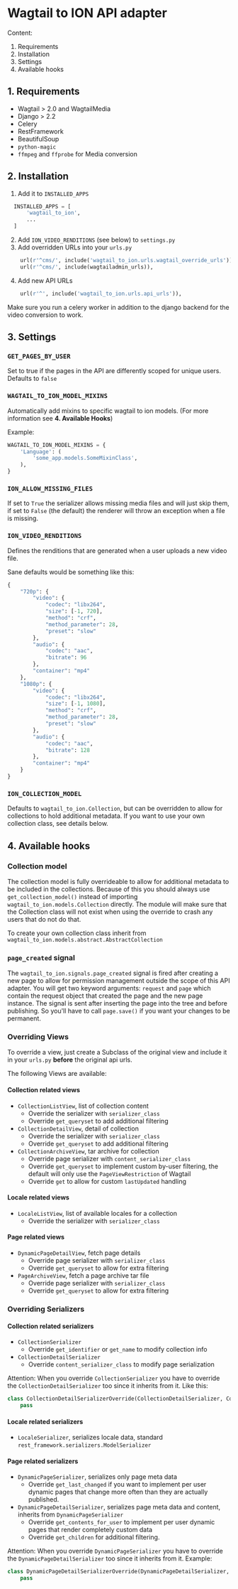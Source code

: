 # Wagtail to ION API adapter

Content:

1. Requirements
2. Installation
3. Settings
4. Available hooks

## 1. Requirements

- Wagtail > 2.0 and WagtailMedia
- Django > 2.2
- Celery
- RestFramework
- BeautifulSoup
- `python-magic`
- `ffmpeg` and `ffprobe` for Media conversion

## 2. Installation

1. Add it to `INSTALLED_APPS`
```python
  INSTALLED_APPS = [
      'wagtail_to_ion',
      ...
  ]
```
2. Add `ION_VIDEO_RENDITIONS` (see below) to `settings.py`
3. Add overridden URLs into your `urls.py`
```python
    url(r'^cms/', include('wagtail_to_ion.urls.wagtail_override_urls')), # overridden urls by the api adapter
    url(r'^cms/', include(wagtailadmin_urls)),                           # default wagtail admin urls
```
4. Add new API URLs
```python
    url(r'^', include('wagtail_to_ion.urls.api_urls')),
```

Make sure you run a celery worker in addition to the django backend for the video conversion to work.

## 3. Settings

### `GET_PAGES_BY_USER`

Set to true if the pages in the API are differently scoped for unique users. Defaults to `false`

### `WAGTAIL_TO_ION_MODEL_MIXINS`

Automatically add mixins to specific wagtail to ion models. (For more information see __4. Available Hooks__)

Example:

```python
WAGTAIL_TO_ION_MODEL_MIXINS = {
    'Language': (
        'some_app.models.SomeMixinClass',
    ),
}
```

### `ION_ALLOW_MISSING_FILES`

If set to `True` the serializer allows missing media files and will just skip them, if set to `False` (the default) the renderer will throw an exception when a file is missing.

### `ION_VIDEO_RENDITIONS`

Defines the renditions that are generated when a user uploads a new video file.

Sane defaults would be something like this:

```python
{
    "720p": {
        "video": {
            "codec": "libx264",
            "size": [-1, 720],
            "method": "crf",
            "method_parameter": 28,
            "preset": "slow"
        },
        "audio": {
            "codec": "aac",
            "bitrate": 96
        },
        "container": "mp4"
    },
    "1080p": {
        "video": {
            "codec": "libx264",
            "size": [-1, 1080],
            "method": "crf",
            "method_parameter": 28,
            "preset": "slow"
        },
        "audio": {
            "codec": "aac",
            "bitrate": 128
        },
        "container": "mp4"
    }
}
```

### `ION_COLLECTION_MODEL`

Defaults to `wagtail_to_ion.Collection`, but can be overridden to allow for collections to hold
additional metadata. If you want to use your own collection class, see details below.

## 4. Available hooks

### Collection model

The collection model is fully overrideable to allow for additional metadata to be included in
the collections. Because of this you should always use `get_collection_model()` instead of
importing `wagtail_to_ion.models.Collection` directly. The module will make sure that the
Collection class will not exist when using the override to crash any users that do not do that.

To create your own collection class inherit from
`wagtail_to_ion.models.abstract.AbstractCollection`

### `page_created` signal

The `wagtail_to_ion.signals.page_created` signal is fired after creating a new page to allow
for permission management outside the scope of this API adapter. You will get two keyword
arguments: `request` and `page` which contain the request object that created the page and
the new page instance. The signal is sent after inserting the page into the tree and before
publishing. So you'll have to call `page.save()` if you want your changes to be permanent.

### Overriding Views

To override a view, just create a Subclass of the original view and include it in your
`urls.py` __before__ the original api urls.

The following Views are available:

#### Collection related views

- `CollectionListView`, list of collection content
  - Override the serializer with `serializer_class`
  - Override `get_queryset` to add additional filtering
- `CollectionDetailView`, detail of collection
  - Override the serializer with `serializer_class`
  - Override `get_queryset` to add additional filtering
- `CollectionArchiveView`, tar archive for collection
  - Override page serializer with `content_serializer_class`
  - Override `get_queryset` to implement custom by-user filtering, the default will only use
    the `PageViewRestriction` of Wagtail
  - Override `get` to allow for custom `lastUpdated` handling

#### Locale related views

- `LocaleListView`, list of available locales for a collection
  - Override the serializer with `serializer_class`

#### Page related views

- `DynamicPageDetailView`, fetch page details
  - Override page serializer with `serializer_class`
  - Override `get_queryset` to allow for extra filtering
- `PageArchiveView`, fetch a page archive tar file
  - Override page serializer with `serializer_class`
  - Override `get_queryset` to allow for extra filtering

### Overriding Serializers

#### Collection related serializers

- `CollectionSerializer`
  - Override `get_identifier` or `get_name` to modify collection info
- `CollectionDetailSerializer`
  - Override `content_serializer_class` to modify page serialization

Attention: When you override `CollectionSerializer` you have to override the
`CollectionDetailSerializer` too since it inherits from it. Like this:

```python
class CollectionDetailSerializerOverride(CollectionDetailSerializer, CollectionSerializerOverride):
    pass
```

#### Locale related serializers

- `LocaleSerializer`, serializes locale data, standard `rest_framework.serializers.ModelSerializer`

#### Page related serializers

- `DynamicPageSerializer`, serializes only page meta data
  - Override `get_last_changed` if you want to implement per user dynamic pages that change more often than
    they are actually published.
- `DynamicPageDetailSerializer`, serializes page meta data and content, inherits from `DynamicPageSerializer`
  - Override `get_contents_for_user` to implement per user dynamic pages that render completely custom data
  - Override `get_children` for additional filtering.

Attention: When you override `DynamicPageSerializer` you have to override the
`DynamicPageDetailSerializer` too since it inherits from it. Example:

```python
class DynamicPageDetailSerializerOverride(DynamicPageDetailSerializer, DynamicPageSerializerOverride):
    pass
```
